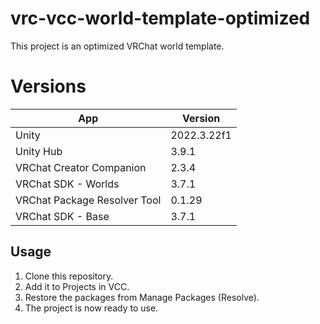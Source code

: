 # vrc-vcc-world-template-optimized

This project is an optimized VRChat world template.

# Versions

| App                          | Version     |
| ---------------------------- | ----------- |
| Unity                        | 2022.3.22f1 |
| Unity Hub                    | 3.9.1       |
| VRChat Creator Companion     | 2.3.4       |
| VRChat SDK - Worlds          | 3.7.1       |
| VRChat Package Resolver Tool | 0.1.29      |
| VRChat SDK - Base            | 3.7.1       |

## Usage

1. Clone this repository.
2. Add it to Projects in VCC.
3. Restore the packages from Manage Packages (Resolve).
4. The project is now ready to use.
